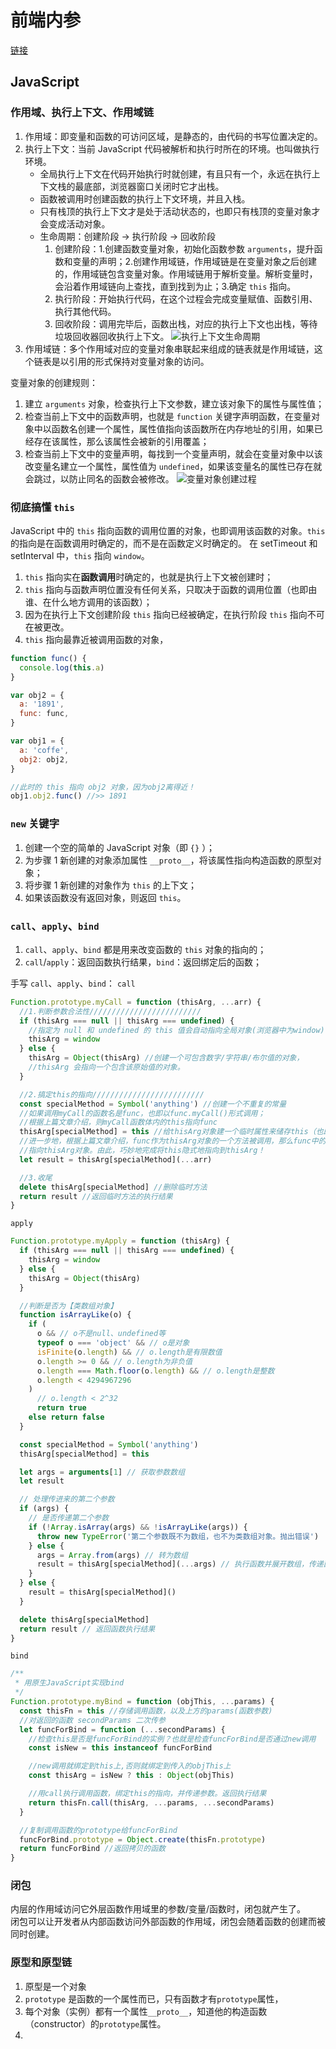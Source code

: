 # 前端内参

[链接](https://coffe1891.gitbook.io)

## JavaScript

### 作用域、执行上下文、作用域链

1. 作用域：即变量和函数的可访问区域，是静态的，由代码的书写位置决定的。
2. 执行上下文：当前 JavaScript 代码被解析和执行时所在的环境。也叫做执行环境。
   - 全局执行上下文在代码开始执行时就创建，有且只有一个，永远在执行上下文栈的最底部，浏览器窗口关闭时它才出栈。
   - 函数被调用时创建函数的执行上下文环境，并且入栈。
   - 只有栈顶的执行上下文才是处于活动状态的，也即只有栈顶的变量对象才会变成活动对象。
   - 生命周期：创建阶段 -> 执行阶段 -> 回收阶段
     1. 创建阶段：1.创建函数变量对象，初始化函数参数 `arguments`，提升函数和变量的声明；2.创建作用域链，作用域链是在变量对象之后创建的，作用域链包含变量对象。作用域链用于解析变量。解析变量时，会沿着作用域链向上查找，直到找到为止；3.确定 `this` 指向。
     2. 执行阶段：开始执行代码，在这个过程会完成变量赋值、函数引用、执行其他代码。
     3. 回收阶段：调用完毕后，函数出栈，对应的执行上下文也出栈，等待垃圾回收器回收执行上下文。
        ![执行上下文生命周期](https://842336892-files.gitbook.io/~/files/v0/b/gitbook-legacy-files/o/assets%2F-LnlixiOMXyluGpXDGGs%2F-LqLCBGNylDxtDnv_Moa%2F-LqLEaykBwa7yCbVyBwY%2Fimage.png?alt=media&token=262dcbd0-f762-4cf1-a720-7536b4baf078)
3. 作用域链：多个作用域对应的变量对象串联起来组成的链表就是作用域链，这个链表是以引用的形式保持对变量对象的访问。

变量对象的创建规则：

1. 建立 `arguments` 对象，检查执行上下文参数，建立该对象下的属性与属性值；
2. 检查当前上下文中的函数声明，也就是 `function` 关键字声明函数，在变量对象中以函数名创建一个属性，属性值指向该函数所在内存地址的引用，如果已经存在该属性，那么该属性会被新的引用覆盖；
3. 检查当前上下文中的变量声明，每找到一个变量声明，就会在变量对象中以该改变量名建立一个属性，属性值为 `undefined`，如果该变量名的属性已存在就会跳过，以防止同名的函数会被修改。
   ![变量对象创建过程](https://842336892-files.gitbook.io/~/files/v0/b/gitbook-legacy-files/o/assets%2F-LnlixiOMXyluGpXDGGs%2F-LozJhH36YCqZbPseqUT%2F-LozNd-LWuebcjSUP2f_%2Fimage.png?alt=media&token=4266baf1-f24e-4818-a0c0-66ff9a77222f)

### 彻底搞懂 `this`

JavaScript 中的 `this` 指向函数的调用位置的对象，也即调用该函数的对象。`this` 的指向是在函数调用时确定的，而不是在函数定义时确定的。
在 setTimeout 和 setInterval 中，`this` 指向 `window`。

1. `this` 指向实在**函数调用**时确定的，也就是执行上下文被创建时；
2. `this` 指向与函数声明位置没有任何关系，只取决于函数的调用位置（也即由谁、在什么地方调用的该函数）；
3. 因为在执行上下文创建阶段 `this` 指向已经被确定，在执行阶段 `this` 指向不可在被更改。
4. `this` 指向最靠近被调用函数的对象，

```js
function func() {
  console.log(this.a)
}

var obj2 = {
  a: '1891',
  func: func,
}

var obj1 = {
  a: 'coffe',
  obj2: obj2,
}

//此时的 this 指向 obj2 对象，因为obj2离得近！
obj1.obj2.func() //>> 1891
```

### `new` 关键字

1. 创建一个空的简单的 JavaScript 对象（即 `{}` ）；
2. 为步骤 1 新创建的对象添加属性 `__proto__`，将该属性指向构造函数的原型对象；
3. 将步骤 1 新创建的对象作为 `this` 的上下文；
4. 如果该函数没有返回对象，则返回 `this`。

### `call`、`apply`、`bind`

1. `call`、`apply`、`bind` 都是用来改变函数的 `this` 对象的指向的；
2. `call`/`apply`：返回函数执行结果，`bind`：返回绑定后的函数；

手写 `call`、`apply`、`bind`：
`call`

```js
Function.prototype.myCall = function (thisArg, ...arr) {
  //1.判断参数合法性/////////////////////////
  if (thisArg === null || thisArg === undefined) {
    //指定为 null 和 undefined 的 this 值会自动指向全局对象(浏览器中为window)
    thisArg = window
  } else {
    thisArg = Object(thisArg) //创建一个可包含数字/字符串/布尔值的对象，
    //thisArg 会指向一个包含该原始值的对象。
  }

  //2.搞定this的指向/////////////////////////
  const specialMethod = Symbol('anything') //创建一个不重复的常量
  //如果调用myCall的函数名是func，也即以func.myCall()形式调用；
  //根据上篇文章介绍，则myCall函数体内的this指向func
  thisArg[specialMethod] = this //给thisArg对象建一个临时属性来储存this（也即func函数）
  //进一步地，根据上篇文章介绍，func作为thisArg对象的一个方法被调用，那么func中的this便
  //指向thisArg对象。由此，巧妙地完成将this隐式地指向到thisArg！
  let result = thisArg[specialMethod](...arr)

  //3.收尾
  delete thisArg[specialMethod] //删除临时方法
  return result //返回临时方法的执行结果
}
```

`apply`

```js
Function.prototype.myApply = function (thisArg) {
  if (thisArg === null || thisArg === undefined) {
    thisArg = window
  } else {
    thisArg = Object(thisArg)
  }

  //判断是否为【类数组对象】
  function isArrayLike(o) {
    if (
      o && // o不是null、undefined等
      typeof o === 'object' && // o是对象
      isFinite(o.length) && // o.length是有限数值
      o.length >= 0 && // o.length为非负值
      o.length === Math.floor(o.length) && // o.length是整数
      o.length < 4294967296
    )
      // o.length < 2^32
      return true
    else return false
  }

  const specialMethod = Symbol('anything')
  thisArg[specialMethod] = this

  let args = arguments[1] // 获取参数数组
  let result

  // 处理传进来的第二个参数
  if (args) {
    // 是否传递第二个参数
    if (!Array.isArray(args) && !isArrayLike(args)) {
      throw new TypeError('第二个参数既不为数组，也不为类数组对象。抛出错误')
    } else {
      args = Array.from(args) // 转为数组
      result = thisArg[specialMethod](...args) // 执行函数并展开数组，传递函数参数
    }
  } else {
    result = thisArg[specialMethod]()
  }

  delete thisArg[specialMethod]
  return result // 返回函数执行结果
}
```

`bind`

```js
/**
 * 用原生JavaScript实现bind
 */
Function.prototype.myBind = function (objThis, ...params) {
  const thisFn = this //存储调用函数，以及上方的params(函数参数)
  //对返回的函数 secondParams 二次传参
  let funcForBind = function (...secondParams) {
    //检查this是否是funcForBind的实例？也就是检查funcForBind是否通过new调用
    const isNew = this instanceof funcForBind

    //new调用就绑定到this上,否则就绑定到传入的objThis上
    const thisArg = isNew ? this : Object(objThis)

    //用call执行调用函数，绑定this的指向，并传递参数。返回执行结果
    return thisFn.call(thisArg, ...params, ...secondParams)
  }

  //复制调用函数的prototype给funcForBind
  funcForBind.prototype = Object.create(thisFn.prototype)
  return funcForBind //返回拷贝的函数
}
```

### 闭包

内层的作用域访问它外层函数作用域里的参数/变量/函数时，闭包就产生了。  
闭包可以让开发者从内部函数访问外部函数的作用域，闭包会随着函数的创建而被同时创建。

### 原型和原型链

1. 原型是一个对象
2. `prototype` 是函数的一个属性而已，只有函数才有`prototype`属性，
3. 每个对象（实例）都有一个属性`__proto__`，知道他的构造函数（constructor）的`prototype`属性。
4.

